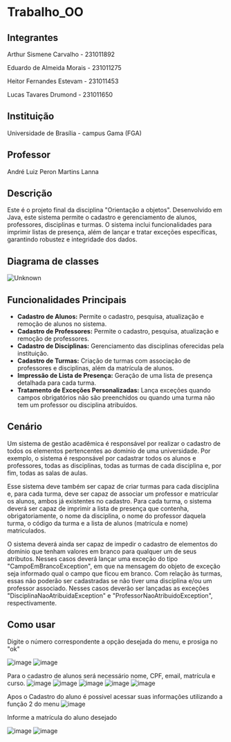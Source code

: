 # Trabalho_OO

## Integrantes
Arthur Sismene Carvalho - 231011892

Eduardo de Almeida Morais - 231011275

Heitor Fernandes Estevam - 231011453

Lucas Tavares Drumond - 231011650

## Instituição
Universidade de Brasília - campus Gama (FGA)

## Professor
André Luiz Peron Martins Lanna

## Descrição
Este é o projeto final da disciplina "Orientação a objetos". Desenvolvido em Java, este sistema permite o cadastro e gerenciamento de alunos, professores, disciplinas e turmas. O sistema inclui funcionalidades para imprimir listas de presença, além de lançar e tratar exceções específicas, garantindo robustez e integridade dos dados.

## Diagrama de classes
![Unknown](https://github.com/user-attachments/assets/f880ff53-3bcc-4312-94cb-08354de7b7d8)


## Funcionalidades Principais
- **Cadastro de Alunos:** Permite o cadastro, pesquisa, atualização e remoção de alunos no sistema.
- **Cadastro de Professores:** Permite o cadastro, pesquisa, atualização e remoção de professores.
- **Cadastro de Disciplinas:** Gerenciamento das disciplinas oferecidas pela instituição.
- **Cadastro de Turmas:** Criação de turmas com associação de professores e disciplinas, além da matrícula de alunos.
- **Impressão de Lista de Presença:** Geração de uma lista de presença detalhada para cada turma.
- **Tratamento de Exceções Personalizadas:** Lança exceções quando campos obrigatórios não são preenchidos ou quando uma turma não tem um professor ou disciplina atribuídos.

## Cenário
Um sistema de gestão acadêmica é responsável por realizar o cadastro de todos os elementos pertencentes ao domínio de uma universidade. Por exemplo, o sistema é responsável por cadastrar todos os alunos e professores, todas as disciplinas, todas as turmas de cada disciplina e, por fim, todas as salas de aulas.

Esse sistema deve também ser capaz de criar turmas para cada disciplina e, para cada turma, deve ser capaz de associar um professor e matricular os alunos, ambos já existentes no cadastro. Para cada turma, o sistema deverá ser capaz de imprimir a lista de presença que contenha, obrigatoriamente, o nome da disciplina, o nome do professor daquela turma, o código da turma e a lista de alunos (matrícula e nome) matriculados.

O sistema deverá ainda ser capaz de impedir o cadastro de elementos do domínio que tenham valores em branco para qualquer um de seus atributos. Nesses casos deverá lançar uma exceção do tipo "CampoEmBrancoException", em que na mensagem do objeto de exceção seja informado qual o campo que ficou em branco. Com relação às turmas, essas não poderão ser cadastradas se não tiver uma disciplina e/ou um professor associado. Nesses casos deverão ser lançadas as exceções "DisciplinaNaoAtribuidaException" e "ProfessorNaoAtribuidoException", respectivamente.

## Como usar
Digite o número correspondente a opção desejada do menu, e prosiga no "ok"

![image](https://github.com/user-attachments/assets/e6e0cc25-a9f9-4cd0-abb1-0eb41b40e714)
![image](https://github.com/user-attachments/assets/00705066-900b-4fdc-ace6-daaf05386646)

Para o cadastro de alunos será necessário nome, CPF, email, matrícula e curso.
![image](https://github.com/user-attachments/assets/3bbc5118-b4b4-494d-b076-b84e13b7db63)
![image](https://github.com/user-attachments/assets/d766367d-3d0b-47a6-a8dd-3e7f8b0dfc91)
![image](https://github.com/user-attachments/assets/64cf2245-2de5-4f77-bb2c-9be13fceafbb)
![image](https://github.com/user-attachments/assets/d0794293-2199-45c1-9320-74008f12e89c)
![image](https://github.com/user-attachments/assets/7ad15371-55d9-4370-9bfc-0565efe24df7)

Apos o Cadastro do aluno é possivel acessar suas informações utilizando a função 2 do menu
![image](https://github.com/user-attachments/assets/5a374e46-abd4-437c-8140-d953527b919d)

Informe a matrícula do aluno desejado 

![image](https://github.com/user-attachments/assets/3b6615f3-5b1b-490c-bca4-fe723bb3d961)
![image](https://github.com/user-attachments/assets/8e839d08-0f75-44a0-b15e-135b4ef3f205)






